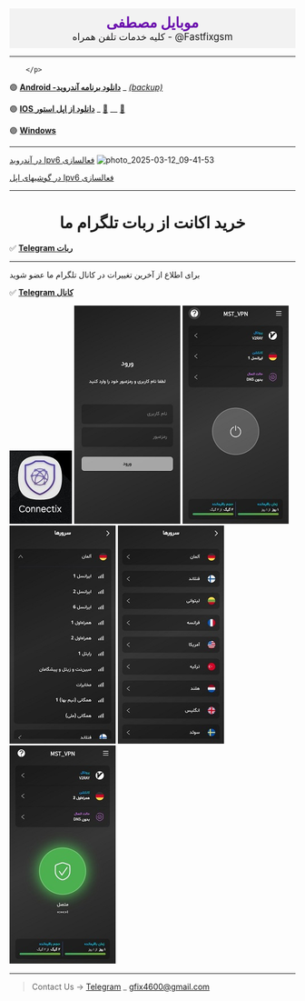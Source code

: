 <html lang="fa">
<head>
    <meta charset="UTF-8">
    <meta name="viewport" content="width=device-width, initial-scale=1.0">
    <title>وب‌سایت موبایل مصطفی</title>
    <style>
        .header {
            text-align: center;
            background-color: #f2f2f2;
            padding: 10px;
            font-size: 1.2em;
        }
        .header .brand {
            font-size: 1.5em;
            color: #6a0dad; /* رنگ بنفش برای تمایز */
            font-weight: bold;
        }
    </style>
</head>
<body>

<div class="header">
    <span class="brand">موبایل مصطفی</span><br>
    کلیه خدمات تلفن همراه - @Fastfixgsm
</div>

<!-- سایر محتوای صفحه شما اینجا قرار می‌گیرد -->

</body>
</html>

---

<left> 
        <p>
          
        </p>
       
</left>



🟣 [**Android -دانلود برنامه آندروید**](https://apps.irancdn.org/android/connectix-2.3.3-univ.apk)  _  [*(backup)*](https://drive.google.com/file/d/1M2rQ3EVxl1rZN1MALqthGV9U9tj_svls/view?usp=sharing)


🟣 [**IOS دانلود از اپل استور**](https://testflight.apple.com/join/FQkEGDfX "مخصوص گوشیهای آیفون")  _ [🎥](https://drive.google.com/file/d/1ZNYhNTZCxctBvze1bEsSok4ujWjHx756/view?usp=drive_web "فیلم نصب روی آیفون") __ [🎥](https://www.aparat.com/v/OS1ZX)



🟣 [**Windows**](https://apps.irancdn.org/windows/Connectix-2.5.0.zip "مخصوص ویندوز ")



---
[در آندروید Ipv6 فعالسازی](https://www.aparat.com/v/ndu013x)
![photo_2025-03-12_09-41-53](https://github.com/user-attachments/assets/986a5760-46a5-43c9-8491-0e49f0c67385)


[در گوشیهای اپل Ipv6 فعالسازی](https://vpnhelp.github.io/fa/docs/ipv6-apple) 

---

<h1>
<center> 
 خرید اکانت از ربات تلگرام ما
</center>
</h1>

✅ [**Telegram ربات**](https://t.me/mst_vpn_bot)




---
برای اطلاع از آخرین تغییرات در کانال تلگرام ما عضو شوید

✅ [**Telegram کانال**](https://t.me/+QDqHzG8cLuQ1Y2E8)


<img src="image/c4.jpg" />

<img src="image/1.jpg" />

<img src="image/2.jpg" />

<img src="image/4.jpg" />

<img src="image/3.jpg" />

<img src="image/5.jpg" />

__________________________________________

> Contact Us → [Telegram](http://t.me/fastfixgsm) _ [gfix4600@gmail.com](mailto:gfix4600@gmail.com)       
